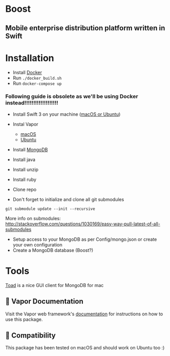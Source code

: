 # Boost
## Mobile enterprise distribution platform written in Swift


# Installation

* Install [Docker](https://www.docker.com) 
* Run `./docker_build.sh`
* Run `docker-compose up`



### Following guide is obsolete as we'll be using Docker instead!!!!!!!!!!!!!!!!!!!

* Install Swift 3 on your machine ([macOS or Ubuntu](https://swift.org/download/#releases))
* Instal Vapor
    * [macOS](https://vapor.github.io/documentation/getting-started/install-swift-3-macos.html)
	 * [Ubuntu](https://vapor.github.io/documentation/getting-started/install-swift-3-ubuntu.html)
* Install [MongoDB](https://www.mongodb.com/download-center#community)
* Install java
* Install unzip
* Install ruby

* Clone repo
* Don't forget to initialize and clone all git submodules
```
git submodule update --init --recursive
```
More info on submodules: http://stackoverflow.com/questions/1030169/easy-way-pull-latest-of-all-submodules

* Setup access to your MongoDB as per Config/mongo.json or create your own configuration
* Create a MongoDB database (Boost?)


# Tools
[Toad](https://itunes.apple.com/gb/app/toad/id747961939?mt=12) is a nice GUI client for MongoDB for mac

## 📖 Vapor Documentation

Visit the Vapor web framework's [documentation](http://docs.vapor.codes) for instructions on how to use this package.

## 🔧 Compatibility

This package has been tested on macOS and should work on Ubuntu too :)

